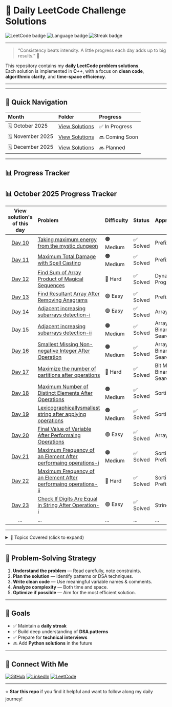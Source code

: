 # 🧠 Daily LeetCode Challenge Solutions

![LeetCode badge](https://img.shields.io/badge/Platform-LeetCode-orange?style=for-the-badge&logo=leetcode)
![Language badge](https://img.shields.io/badge/Language-Python-blue?style=for-the-badge&logo=python)
![Streak badge](https://img.shields.io/badge/Goal-Daily%20Problem%20Solving-brightgreen?style=for-the-badge)


---

> “Consistency beats intensity. A little progress each day adds up to big results.” 💪  

This repository contains my **daily LeetCode problem solutions**.  
Each solution is implemented in **C++**, with a focus on **clean code**, **algorithmic clarity**, and **time-space efficiency**.

---



---

## 🚀 Quick Navigation

| Month | Folder | Progress |
|:------|:--------|:----------|
| 🗓️ October 2025 | [View Solutions](./October2025) | ✅ In Progress |
| 🗓️ November 2025 | [View Solutions](./november2025) | 🔜 Coming Soon |
| 🗓️ December 2025 | [View Solutions](./december2025) | 🔜 Planned |


---

## 📊 Progress Tracker


## 📊 October 2025 Progress Tracker

| View solution's of this day | Problem | Difficulty | Status | Approach |
|:---:|:--------|:------------|:--------|:-----------|
| [Day 10](./October2025/day_10.py) | [Taking maximum energy from the mystic dungeon](https://leetcode.com/problems/taking-maximum-energy-from-the-mystic-dungeon/) | 🟠 Medium | ✅ Solved | Prefix Sum |
| [Day 11](./October2025/day_11.py) | [Maximum Total Damage with Spell Casting](https://leetcode.com/problems/maximum-total-damage-with-spell-casting/) | 🟠 Medium | ✅ Solved | Prefix Sum |
| [Day 12](./October2025/day_12.py) | [Find Sum of Array Product of Magical Sequences](https://leetcode.com/problems/find-sum-of-array-product-of-magical-sequences/) | 🔴 Hard | ✅ Solved | Dynamic Programming |
| [Day 13](./October2025/day_13.py) | [Find Resultant Array After Removing Anagrams](https://leetcode.com/problems/find-resultant-array-after-removing-anagrams/) | 🟢 Easy | ✅ Solved | Prefix Sum |
| [Day 14](./October2025/day_14.py) | [Adjacent increasing subarrays detection-i](https://leetcode.com/problems/adjacent-increasing-subarrays-detection-i/) | 🟢 Easy | ✅ Solved | Array |
| [Day 15](./October2025/day_15.py) | [Adjacent increasing subarrays detection-ii](https://leetcode.com/problems/adjacent-increasing-subarrays-detection-ii/) | 🟠 Medium | ✅ Solved | Array , Binary Search |
| [Day 16](./October2025/day_16.py) | [Smallest Missing Non-negative Integer After Operation](https://leetcode.com/problems/smallest-missing-non-negative-integer-after-operations/) | 🟠 Medium | ✅ Solved | Array , Binary Search |
| [Day 17](./October2025/day_17.py) | [Maximize the number of partitions after operations](https://leetcode.com/problems/maximize-the-number-of-partitions-after-operations/) | 🔴 Hard | ✅ Solved | Bit Mask , Binary Search |
| [Day 18](./October2025/day_18.py) | [Maximum Number of Distinct Elements After Operations](https://leetcode.com/problems/maximum-number-of-distinct-elements-after-operations/) | 🟠 Medium | ✅ Solved | Sorting |
| [Day 19](./October2025/day_19.py) | [Lexicographicallysmallest string after applying operations](https://leetcode.com/problems/lexicographically-smallest-string-after-applying-operations/) | 🟠 Medium | ✅ Solved | Sorting |
| [Day 20](./October2025/day_20.py) | [Final Value of Variable After Performaing Operations](https://leetcode.com/problems/final-value-of-variable-after-performing-operations/) | 🟢 Easy | ✅ Solved | Array |
| [Day 21](./October2025/day_21.py) | [Maximum Frequency of an Element After performaing operations-i](https://leetcode.com/problems/maximum-frequency-of-an-element-after-performing-operations-i/) | 🟠 Medium | ✅ Solved | Sorting , Prefix Sum |
| [Day 22](./October2025/day_22.py) | [Maximum Frequency of an Element After performaing operations-ii](https://leetcode.com/problems/maximum-frequency-of-an-element-after-performing-operations-i/) | 🔴 Hard | ✅ Solved | Sorting , Prefix Sum |
| [Day 23](./October2025/day_23.py) | [Check If Digits Are Equal in String After Operation-i](https://leetcode.com/problems/check-if-digits-are-equal-in-string-after-operations-i/) | 🟢 Easy | ✅ Solved | String , Math |
| ... | ... | ... | ... | ... |

---

<details>
<summary>📘 Topics Covered (click to expand)</summary>

- Arrays & Strings  
- Linked Lists  
- Trees & Graphs  
- Stack & Queue  
- Recursion & Backtracking  
- Dynamic Programming  
- Greedy Algorithms  
- Binary Search  
- Sliding Window  
- Bit Manipulation  

</details>

---

## 🧩 Problem-Solving Strategy

1. **Understand the problem** — Read carefully, note constraints.  
2. **Plan the solution** — Identify patterns or DSA techniques.  
3. **Write clean code** — Use meaningful variable names & comments.  
4. **Analyze complexity** — Both time and space.  
5. **Optimize if possible** — Aim for the most efficient solution.

---

## 🏁 Goals

- ✅ Maintain a **daily streak**  
- ✅ Build deep understanding of **DSA patterns**  
- ✅ Prepare for **technical interviews**  
- 🔜 Add **Python solutions** in the future  

---

## 🌟 Connect With Me

[![GitHub](https://img.shields.io/badge/GitHub-TiptoGhosh-black?style=for-the-badge&logo=github)](https://github.com/Tipto-Ghosh)
[![LinkedIn](https://img.shields.io/badge/LinkedIn-Tipto%20Ghosh-blue?style=for-the-badge&logo=linkedin)](https://www.linkedin.com/in/tipto-ghosh-4b0aab283/)
[![LeetCode](https://img.shields.io/badge/LeetCode-TiptoGhosh-orange?style=for-the-badge&logo=leetcode)](https://leetcode.com/u/Tipto_Ghosh/)

---

⭐ **Star this repo** if you find it helpful and want to follow along my daily journey!  
